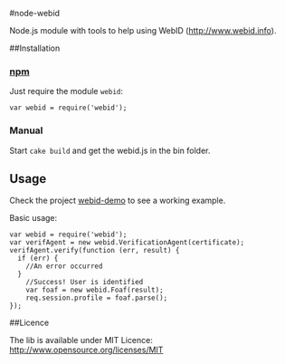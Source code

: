 #node-webid

Node.js module with tools to help using WebID (http://www.webid.info).

##Installation

### [npm](https://npmjs.org/package/webid)

Just require the module `webid`:

```
var webid = require('webid');
```

### Manual

Start `cake build` and get the webid.js in the bin folder.

## Usage

Check the project [webid-demo](https://github.com/magnetik/node-webid-demo) to see a working example. 

Basic usage:

```
var webid = require('webid');
var verifAgent = new webid.VerificationAgent(certificate);
verifAgent.verify(function (err, result) {
  if (err) {
    //An error occurred
  }
	//Success! User is identified
	var foaf = new webid.Foaf(result);
	req.session.profile = foaf.parse();
});
```

##Licence

The lib is available under MIT Licence: http://www.opensource.org/licenses/MIT

